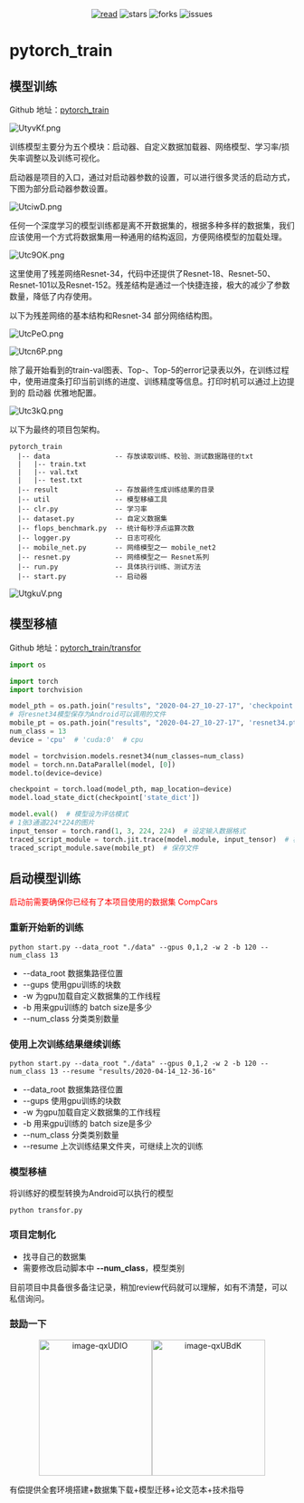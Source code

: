<div align="center">  
    <p>
        <a href="https://jelly54.github.io"><img src="https://badgen.net/badge/jelly54/read?icon=sourcegraph&color=4ab8a1" alt="read" /></a>
        <img src="https://badgen.net/github/stars/jelly54/pytorch_train?icon=github&color=4ab8a1" alt="stars" />
        <img src="https://badgen.net/github/forks/jelly54/pytorch_train?icon=github&color=4ab8a1" alt="forks" />
        <img src="https://badgen.net/github/open-issues/jelly54/pytorch_train?icon=github" alt="issues" />
    </p>
</div>

# pytorch_train

## 模型训练

Github 地址：[pytorch_train](https://github.com/jelly54/pytorch_train)

![UtyvKf.png](https://s1.ax1x.com/2020/07/14/UtyvKf.png)

训练模型主要分为五个模块：启动器、自定义数据加载器、网络模型、学习率/损失率调整以及训练可视化。

启动器是项目的入口，通过对启动器参数的设置，可以进行很多灵活的启动方式，下图为部分启动器参数设置。

![UtciwD.png](https://s1.ax1x.com/2020/07/14/UtciwD.png)

任何一个深度学习的模型训练都是离不开数据集的，根据多种多样的数据集，我们应该使用一个方式将数据集用一种通用的结构返回，方便网络模型的加载处理。

![Utc9OK.png](https://s1.ax1x.com/2020/07/14/Utc9OK.png)

这里使用了残差网络Resnet-34，代码中还提供了Resnet-18、Resnet-50、Resnet-101以及Resnet-152。残差结构是通过一个快捷连接，极大的减少了参数数量，降低了内存使用。

以下为残差网络的基本结构和Resnet-34 部分网络结构图。

![UtcPeO.png](https://s1.ax1x.com/2020/07/14/UtcPeO.png)

![Utcn6P.png](https://s1.ax1x.com/2020/07/14/Utcn6P.png)


除了最开始看到的train-val图表、Top-、Top-5的error记录表以外，在训练过程中，使用进度条打印当前训练的进度、训练精度等信息。打印时机可以通过上边提到的 启动器 优雅地配置。

![Utc3kQ.png](https://s1.ax1x.com/2020/07/14/Utc3kQ.png)

以下为最终的项目包架构。

```
pytorch_train
  |-- data                -- 存放读取训练、校验、测试数据路径的txt
  |   |-- train.txt       
  |   |-- val.txt
  |   |-- test.txt
  |-- result              -- 存放最终生成训练结果的目录
  |-- util                -- 模型移植工具
  |-- clr.py              -- 学习率
  |-- dataset.py          -- 自定义数据集
  |-- flops_benchmark.py  -- 统计每秒浮点运算次数
  |-- logger.py           -- 日志可视化
  |-- mobile_net.py       -- 网络模型之一 mobile_net2
  |-- resnet.py           -- 网络模型之一 Resnet系列
  |-- run.py              -- 具体执行训练、测试方法
  |-- start.py            -- 启动器
```

![UtgkuV.png](https://s1.ax1x.com/2020/07/14/UtgkuV.png)


## 模型移植

Github 地址：[pytorch_train/transfor](https://github.com/jelly54/pytorch_train/blob/master/util/transfor.py)


```python
import os

import torch
import torchvision

model_pth = os.path.join("results", "2020-04-27_10-27-17", 'checkpoint.pth.tar')
# 将resnet34模型保存为Android可以调用的文件
mobile_pt = os.path.join("results", "2020-04-27_10-27-17", 'resnet34.pt')
num_class = 13
device = 'cpu'  # 'cuda:0'  # cpu

model = torchvision.models.resnet34(num_classes=num_class)
model = torch.nn.DataParallel(model, [0])
model.to(device=device)

checkpoint = torch.load(model_pth, map_location=device)
model.load_state_dict(checkpoint['state_dict'])

model.eval()  # 模型设为评估模式
# 1张3通道224*224的图片
input_tensor = torch.rand(1, 3, 224, 224)  # 设定输入数据格式
traced_script_module = torch.jit.trace(model.module, input_tensor)  # 模型转化
traced_script_module.save(mobile_pt)  # 保存文件
```


## 启动模型训练

<font color=red>启动前需要确保你已经有了本项目使用的数据集 CompCars</font>

### 重新开始新的训练

```shell script
python start.py --data_root "./data" --gpus 0,1,2 -w 2 -b 120 --num_class 13
```

- --data_root 数据集路径位置
- --gups 使用gpu训练的块数
- -w 为gpu加载自定义数据集的工作线程
- -b 用来gpu训练的 batch size是多少
- --num_class 分类类别数量

### 使用上次训练结果继续训练

```shell script
python start.py --data_root "./data" --gpus 0,1,2 -w 2 -b 120 --num_class 13 --resume "results/2020-04-14_12-36-16"
```

- --data_root 数据集路径位置
- --gups 使用gpu训练的块数
- -w 为gpu加载自定义数据集的工作线程
- -b 用来gpu训练的 batch size是多少
- --num_class 分类类别数量
- --resume 上次训练结果文件夹，可继续上次的训练

### 模型移植

将训练好的模型转换为Android可以执行的模型

```shell script
python transfor.py
```

### 项目定制化

- 找寻自己的数据集
- 需要修改启动脚本中 **--num_class**，模型类别

目前项目中具备很多备注记录，稍加review代码就可以理解，如有不清楚，可以私信询问。

### 鼓励一下

<center class="half">
<img alt="image-qxUDIO" src="https://s1.ax1x.com/2022/04/07/qxUDIO.png" width="200" height="240" /><img src="https://s1.ax1x.com/2022/04/07/qxaHAK.jpg" alt="image-qxUBdK" width="200" height="240" />
</center>

有偿提供全套环境搭建+数据集下载+模型迁移+论文范本+技术指导
